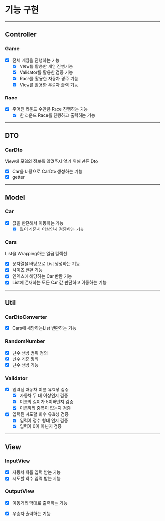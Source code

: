 # 기능 구현 

---
## Controller
### Game
- [x] 전체 게임을 진행하는 기능
  - [x] View를 활용한 게임 진행기능
  - [x] Validator를 활용한 검증 기능
  - [x] Race를 활용한 자동차 경주 기능
  - [x] View를 활용한 우승자 출력 기능

### Race
- [x] 주어진 라운드 수만큼 Race 진행하는 기능
  - [x] 한 라운드 Race를 진행하고 출력하는 기능 
---
## DTO
### CarDto
View에 모델의 정보를 알려주지 않기 위해 만든 Dto
- [x] Car을 바탕으로 CarDto 생성하는 기능
- [x] getter
---
## Model
### Car 
- [x] 값을 판단해서 이동하는 기능
  - [x] 값이 기준치 이상인지 검증하는 기능 

### Cars
List<Car>을 Wrapping하는 일급 컬렉션
- [x] 문자열을 바탕으로 List<Car> 생성하는 기능
- [x] 사이즈 반환 기능
- [x] 인덱스에 해당하는 Car 반환 기능
- [x] List에 존재하는 모든 Car 값 판단하고 이동하는 기능
---
## Util
### CarDtoConverter
-[x] Cars에 해당하는List<CarDto> 반환하는 기능

### RandomNumber
- [x] 난수 생성 범위 정의
- [x] 난수 기준 정의
- [x] 난수 생성 기능

### Validator
- [x] 입력된 자동차 이름 유효성 검증
  - [x] 자동차 두 대 이상인지 검증
  - [x] 이름의 길이가 5이하인지 검증
  - [x] 이름끼리 중복이 없는지 검증
- [x] 입력된 시도할 회수 유효성 검증
  - [x] 입력이 정수 형태 인지 검증
  - [x] 입력이 0이 아닌지 검증
---
## View
### InputView
- [x] 자동차 이름 입력 받는 기능
- [x] 시도할 회수 입력 받는 기능

### OutputView
- [x] 이동거리 막대로 출력하는 기능
- [x] 우승자 출력하는 기능

